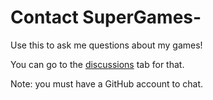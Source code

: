 # Contact SuperGames-

Use this to ask me questions about my games!

You can go to the [discussions](https://github.com/SuperGames-D/Contact/discussions) tab for that.

Note: you must have a GitHub account to chat.
